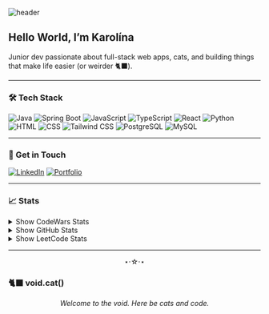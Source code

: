 ![header](https://capsule-render.vercel.app/api?type=waving&height=250&color=0:A1B5D8,100:624CAB&text={DickovaDev.eu}&section=header&textBg=false&fontAlign=26&fontSize=45&descAlign=23&descAlignY=35&strokeWidth=1&stroke=624CAB&fontAlignY=41)

## Hello World, I’m Karolína

Junior dev passionate about full-stack web apps, cats, and building things that make life easier (or weirder 🐈‍⬛).

---

### 🛠️ Tech Stack

![Java](https://img.shields.io/badge/Java-ED8B00?style=for-the-badge&logo=java&logoColor=white)
![Spring Boot](https://img.shields.io/badge/Spring_Boot-6DB33F?style=for-the-badge&logo=spring-boot&logoColor=white)
![JavaScript](https://img.shields.io/badge/JavaScript-F7DF1E?style=for-the-badge&logo=javascript&logoColor=black)
![TypeScript](https://img.shields.io/badge/TypeScript-3178C6?style=for-the-badge&logo=typescript&logoColor=white)
![React](https://img.shields.io/badge/React-20232A?style=for-the-badge&logo=react&logoColor=61DAFB)
![Python](https://img.shields.io/badge/Python-3776AB?style=for-the-badge&logo=python&logoColor=white)
![HTML](https://img.shields.io/badge/HTML-E34F26?style=for-the-badge&logo=html5&logoColor=white)
![CSS](https://img.shields.io/badge/CSS-1572B6?style=for-the-badge&logo=css3&logoColor=white)
![Tailwind CSS](https://img.shields.io/badge/Tailwind_CSS-06B6D4?style=for-the-badge&logo=tailwindcss&logoColor=white)
![PostgreSQL](https://img.shields.io/badge/PostgreSQL-4169E1?style=for-the-badge&logo=postgresql&logoColor=white)
![MySQL](https://img.shields.io/badge/MySQL-4479A1?style=for-the-badge&logo=mysql&logoColor=white)

---

### 💬 Get in Touch

[![LinkedIn](https://img.shields.io/badge/LinkedIn-0A66C2?logo=linkedin&logoColor=white&style=for-the-badge)](https://www.linkedin.com/in/dickovadev/) 
[![Portfolio](https://img.shields.io/badge/Portfolio-22223b?logo=githubpages&logoColor=white&style=for-the-badge)](https://dickovadev.eu)

---

### 📈 Stats
<details>
  <summary>Show CodeWars Stats</summary>
  
  ![Codewars](https://github.r2v.ch/codewars?user=Kajca&stroke=%23BB432C)
</details>

<details>
  <summary>Show GitHub Stats</summary>
  
  ![Github stats](https://github-readme-stats.vercel.app/api?username=kajcak&show_icons=true&theme=tokyonight)
  ![Top Langs](https://github-readme-stats.vercel.app/api/top-langs/?username=kajcak&layout=donut&theme=tokyonight)
</details>

<details>
  <summary>Show LeetCode Stats</summary>
  
  [![LeetCode Stats](https://leetcard.jacoblin.cool/kajcak?theme=dark)](https://leetcode.com/u/kajcak/)
</details>


---

<div align="center">
⋆⋅☆⋅⋆
</div>

### 🐈‍⬛ void.cat()

<p align="center"><i>Welcome to the void. Here be cats and code.</i></p>
